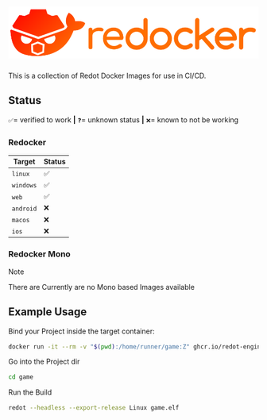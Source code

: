 # ![Redocker](./logo.svg)

This is a collection of Redot Docker Images for use in CI/CD.

## Status
`✅`= verified to work  **|**  `❓`= unknown status  **|**  `❌`= known to not be working

### Redocker
| Target | Status |
|-----------|-----|
| `linux`   | ✅  |
| `windows` | ✅  |
| `web`     | ✅  |
| `android` | ❌  |
| `macos`   | ❌  |
| `ios`     | ❌  |

### Redocker Mono

> [!NOTE]
> There are Currently are no Mono based Images available

## Example Usage

Bind your Project inside the target container:
```sh
docker run -it --rm -v "$(pwd):/home/runner/game:Z" ghcr.io/redot-engine/redocker/linux-4.3:latest sh
```
Go into the Project dir
```sh
cd game
```
Run the Build
```sh
redot --headless --export-release Linux game.elf
```

